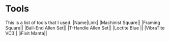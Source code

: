 # Tools
This is a list of tools that I used.
|Name|Link|
|Machinist Square||
|Framing Square||
|Ball-End Allen Set||
|T-Handle Allen Set||
|Loctite Blue ||
|VibraTite VC3||
|iFixit Manta||

